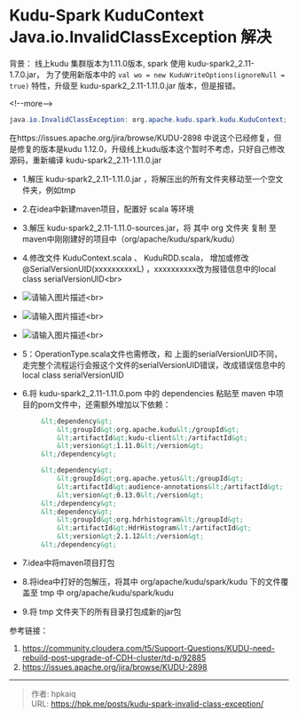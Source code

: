 # Kudu-Spark KuduContext  Java.io.InvalidClassException 解决


背景：
线上kudu 集群版本为1.11.0版本, spark 使用 kudu-spark2_2.11-1.7.0.jar，
为了使用新版本中的
`val wo = new KuduWriteOptions(ignoreNull = true)`
特性，升级至 kudu-spark2_2.11-1.11.0.jar 版本，但是报错。

&lt;!--more--&gt;



```java
java.io.InvalidClassException: org.apache.kudu.spark.kudu.KuduContext; local class incompatible: stream classdesc serialVersionUID = xxxxxxxx, local class serialVersionUID = xxxxxxx111
```

在https://issues.apache.org/jira/browse/KUDU-2898 中说这个已经修复，但是修复的版本是kudu 1.12.0，升级线上kudu版本这个暂时不考虑，只好自己修改源码，重新编译 kudu-spark2_2.11-1.11.0.jar

- 1.解压 kudu-spark2_2.11-1.11.0.jar ，将解压出的所有文件夹移动至一个空文件夹，例如tmp

- 2.在idea中新建maven项目，配置好 scala 等环境

- 3.解压 kudu-spark2_2.11-1.11.0-sources.jar，将 其中 org 文件夹 复制 至 maven中刚刚建好的项目中（org/apache/kudu/spark/kudu）

- 4.修改文件 KuduContext.scala 、 KuduRDD.scala， 增加或修改 @SerialVersionUID(xxxxxxxxxxL) ，xxxxxxxxxx改为报错信息中的local class serialVersionUID&lt;br&gt;
- ![请输入图片描述][1]&lt;br&gt;
- ![请输入图片描述][2]&lt;br&gt;
- ![请输入图片描述][3]&lt;br&gt;
-    5：OperationType.scala文件也需修改，和 上面的serialVersionUID不同，走完整个流程运行会报这个文件的serialVersionUID错误，改成错误信息中的local class serialVersionUID

- 6.将 kudu-spark2_2.11-1.11.0.pom 中的 dependencies 粘贴至 maven 中项目的pom文件中，还需额外增加以下依赖：

```xml
        &lt;dependency&gt;
            &lt;groupId&gt;org.apache.kudu&lt;/groupId&gt;
            &lt;artifactId&gt;kudu-client&lt;/artifactId&gt;
            &lt;version&gt;1.11.0&lt;/version&gt;
        &lt;/dependency&gt;

        &lt;dependency&gt;
            &lt;groupId&gt;org.apache.yetus&lt;/groupId&gt;
            &lt;artifactId&gt;audience-annotations&lt;/artifactId&gt;
            &lt;version&gt;0.13.0&lt;/version&gt;
        &lt;/dependency&gt;
        &lt;dependency&gt;
            &lt;groupId&gt;org.hdrhistogram&lt;/groupId&gt;
            &lt;artifactId&gt;HdrHistogram&lt;/artifactId&gt;
            &lt;version&gt;2.1.12&lt;/version&gt;
        &lt;/dependency&gt;
```
- 7.idea中将maven项目打包

- 8.将idea中打好的包解压，将其中 org/apache/kudu/spark/kudu  下的文件覆盖至 tmp 中 org/apache/kudu/spark/kudu

- 9.将 tmp 文件夹下的所有目录打包成新的jar包





参考链接：

1. https://community.cloudera.com/t5/Support-Questions/KUDU-need-rebuild-post-upgrade-of-CDH-cluster/td-p/92885
2. https://issues.apache.org/jira/browse/KUDU-2898


[1]: https://image.hpk.me/file/62c78529eb3073b0727e7.png
[2]: https://image.hpk.me/file/c5e7c401b84230d7a9bc3.png
[3]: https://image.hpk.me/file/9513fccdb6c8b328ad76a.png


---

> 作者: hpkaiq  
> URL: https://hpk.me/posts/kudu-spark-invalid-class-exception/  

